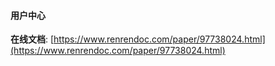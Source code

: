 #### 用户中心
**在线文档**: [https://www.renrendoc.com/paper/97738024.html](https://www.renrendoc.com/paper/97738024.html)
